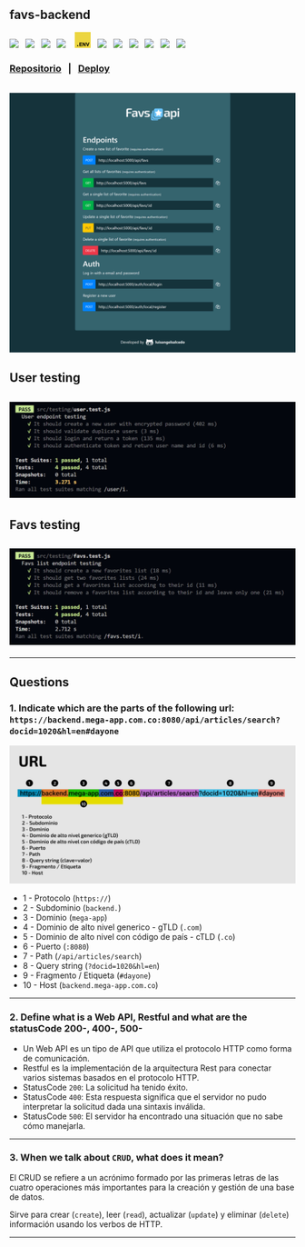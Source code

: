 ## favs-backend

<div>
<img src="https://img.icons8.com/fluency/32/000000/node-js.png"/>&nbsp;&nbsp;
<img src="https://camo.githubusercontent.com/6686b9ef0e21e13c9e7c846340303765c0f36e40a0490bcad453ea9d0d433ea0/68747470733a2f2f7777772e6d656d656e746f746563682e696e2f6173736574732f696d616765732f69636f6e732f657870726573732e706e67" width='30'/>&nbsp;&nbsp;
<img src="https://img.icons8.com/color/32/000000/mongodb.png"/>&nbsp;&nbsp;
<img src="https://mongoosejs.com/docs/images/favicon/ms-icon-144x144.png" width='28'/>&nbsp;&nbsp;&nbsp;
<img src="https://raw.githubusercontent.com/motdotla/dotenv/master/dotenv.png" width='28'/>&nbsp;&nbsp;
<img src="https://img.icons8.com/color/32/000000/java-web-token.png"/>&nbsp;&nbsp;
<img src="https://img.stackshare.io/package/19054/default_2be036aaca5c71baf790e00f1ef80dd37a625905.png" width='28'/>&nbsp;&nbsp;
<img src="https://progsoft.net/images/ejs-icon-bccf3f017751a71ee75c69021ee1020fc0d9067e.jpg" width='28'/>&nbsp;&nbsp;
<img src="https://img.icons8.com/color/32/000000/bootstrap.png"/>&nbsp;&nbsp;
<img src="https://iconape.com/wp-content/png_logo_vector/jest-logo.png" width="26"/>&nbsp;&nbsp;
<img src="https://img.icons8.com/color/32/000000/heroku.png"/>&nbsp;&nbsp;
</div>

### [Repositorio](https://github.com/luisangelsalcedo/bootcamp-challenges/tree/main/assesment2/favs-backend) &nbsp;&nbsp;|&nbsp;&nbsp; [Deploy](https://favs-backend.herokuapp.com/)

<br>
<img src="./public/img/screenshot.jpg"/>

## User testing

## <img src="./public/img/test-user.jpg"/>

## Favs testing

## <img src="./public/img/test-favs.jpg"/>

---

## Questions

### 1. Indicate which are the parts of the following url: `https://backend.mega-app.com.co:8080/api/articles/search?docid=1020&hl=en#dayone`

   <img src="./public/img/url-screenshot.png"/>

- 1 - Protocolo (`https://`)
- 2 - Subdominio (`backend.`)
- 3 - Dominio (`mega-app`)
- 4 - Dominio de alto nivel generico - gTLD (`.com`)
- 5 - Dominio de alto nivel con código de país - cTLD (`.co`)
- 6 - Puerto (`:8080`)
- 7 - Path (`/api/articles/search`)
- 8 - Query string (`?docid=1020&hl=en`)
- 9 - Fragmento / Etiqueta (`#dayone`)
- 10 - Host (`backend.mega-app.com.co`)

---

### 2. Define what is a Web API, Restful and what are the statusCode 200-, 400-, 500-

- Un Web API es un tipo de API que utiliza el protocolo HTTP como forma de comunicación.
- Restful es la implementación de la arquitectura Rest para conectar varios sistemas basados en el protocolo HTTP.
- StatusCode `200`: La solicitud ha tenido éxito.
- StatusCode `400`: Esta respuesta significa que el servidor no pudo interpretar la solicitud dada una sintaxis inválida.
- StatusCode `500`: El servidor ha encontrado una situación que no sabe cómo manejarla.

---

### 3. When we talk about `CRUD`, what does it mean?

El CRUD se refiere a un acrónimo formado por las primeras letras de las cuatro operaciones más importantes para la creación y gestión de una base de datos.

Sirve para crear (`create`), leer (`read`), actualizar (`update`) y eliminar (`delete`) información usando los verbos de HTTP.

---
